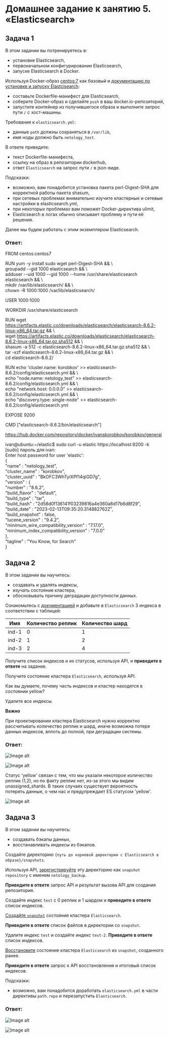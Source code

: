 # Домашнее задание к занятию 5. «Elasticsearch»

## Задача 1

В этом задании вы потренируетесь в:

- установке Elasticsearch,
- первоначальном конфигурировании Elasticsearch,
- запуске Elasticsearch в Docker.

Используя Docker-образ [centos:7](https://hub.docker.com/_/centos) как базовый и 
[документацию по установке и запуску Elastcisearch](https://www.elastic.co/guide/en/elasticsearch/reference/current/targz.html):

- составьте Dockerfile-манифест для Elasticsearch,
- соберите Docker-образ и сделайте `push` в ваш docker.io-репозиторий,
- запустите контейнер из получившегося образа и выполните запрос пути `/` c хост-машины.

Требования к `elasticsearch.yml`:

- данные `path` должны сохраняться в `/var/lib`,
- имя ноды должно быть `netology_test`.

В ответе приведите:

- текст Dockerfile-манифеста,
- ссылку на образ в репозитории dockerhub,
- ответ `Elasticsearch` на запрос пути `/` в json-виде.

Подсказки:

- возможно, вам понадобится установка пакета perl-Digest-SHA для корректной работы пакета shasum,
- при сетевых проблемах внимательно изучите кластерные и сетевые настройки в elasticsearch.yml,
- при некоторых проблемах вам поможет Docker-директива ulimit,
- Elasticsearch в логах обычно описывает проблему и пути её решения.

Далее мы будем работать с этим экземпляром Elasticsearch.

### Ответ: 

FROM centos:centos7  

RUN yum -y install sudo wget perl-Digest-SHA && \  
    groupadd --gid 1000 elasticsearch && \  
    adduser --uid 1000 --gid 1000 --home /usr/share/elasticsearch elasticsearch && \  
    mkdir /var/lib/elasticsearch/ && \  
    chown -R  1000:1000 /var/lib/elasticsearch/  
  
USER 1000:1000  

WORKDIR /usr/share/elasticsearch  
  
RUN wget https://artifacts.elastic.co/downloads/elasticsearch/elasticsearch-8.6.2-linux-x86_64.tar.gz && \  
    wget https://artifacts.elastic.co/downloads/elasticsearch/elasticsearch-8.6.2-linux-x86_64.tar.gz.sha512 && \  
        shasum -a 512 -c elasticsearch-8.6.2-linux-x86_64.tar.gz.sha512 && \  
        tar -xzf elasticsearch-8.6.2-linux-x86_64.tar.gz && \  
        cd elasticsearch-8.6.2/   
  
RUN echo 'cluster.name: korobkov' >> elasticsearch-8.6.2/config/elasticsearch.yml && \  
    echo "node.name: netology_test" >> elasticsearch-8.6.2/config/elasticsearch.yml && \  
    echo "network.host: 0.0.0.0" >> elasticsearch-8.6.2/config/elasticsearch.yml && \  
    echo "discovery.type: single-node" >> elasticsearch-8.6.2/config/elasticsearch.yml  
  
EXPOSE 9200  
  
CMD ["elasticsearch-8.6.2/bin/elasticsearch"]  

https://hub.docker.com/repository/docker/ivanskorobkov/korobkov/general  

ivan@ubuntu:~/elastic$ sudo curl -u elastic https://localhost:9200 -k  
[sudo] пароль для ivan:   
Enter host password for user 'elastic':  
{  
  "name" : "netology_test",  
  "cluster_name" : "korobkov",  
  "cluster_uuid" : "BkOFC3WhTyiXPf14qiGD7g",  
  "version" : {  
    "number" : "8.6.2",  
    "build_flavor" : "default",  
    "build_type" : "tar",  
    "build_hash" : "2d58d0f136141f03239816a4e360a8d17b6d8f29",  
    "build_date" : "2023-02-13T09:35:20.314882762Z",  
    "build_snapshot" : false,  
    "lucene_version" : "9.4.2",  
    "minimum_wire_compatibility_version" : "7.17.0",  
    "minimum_index_compatibility_version" : "7.0.0"  
  },  
  "tagline" : "You Know, for Search"  
}  

## Задача 2

В этом задании вы научитесь:

- создавать и удалять индексы,
- изучать состояние кластера,
- обосновывать причину деградации доступности данных.

Ознакомьтесь с [документацией](https://www.elastic.co/guide/en/elasticsearch/reference/current/indices-create-index.html) 
и добавьте в `Elasticsearch` 3 индекса в соответствии с таблицей:

| Имя | Количество реплик | Количество шард |
|-----|-------------------|-----------------|
| ind-1| 0 | 1 |
| ind-2 | 1 | 2 |
| ind-3 | 2 | 4 |

Получите список индексов и их статусов, используя API, и **приведите в ответе** на задание.

Получите состояние кластера `Elasticsearch`, используя API.

Как вы думаете, почему часть индексов и кластер находятся в состоянии yellow?

Удалите все индексы.

**Важно**

При проектировании кластера Elasticsearch нужно корректно рассчитывать количество реплик и шард,
иначе возможна потеря данных индексов, вплоть до полной, при деградации системы.

### Ответ:

![Image alt](https://github.com/IvanSKorobkov/homework/blob/main/%D0%A1%D0%BD%D0%B8%D0%BC%D0%BE%D0%BA%20%D1%8D%D0%BA%D1%80%D0%B0%D0%BD%D0%B0%20%D0%BE%D1%82%202023-03-05%2004-33-11.png)

![Image alt](https://github.com/IvanSKorobkov/homework/blob/main/%D0%A1%D0%BD%D0%B8%D0%BC%D0%BE%D0%BA%20%D1%8D%D0%BA%D1%80%D0%B0%D0%BD%D0%B0%20%D0%BE%D1%82%202023-03-05%2004-39-07.png)

Статус 'yellow' связан с тем, что мы указали некоторое количество реплик (1,2), но по факту реплик нет, из-за этого мы видим unassigned_shards. В таких случаях существует вероятность  
потерять данные, о чем нас и предупреждает ES статусом 'yellow'.  

![Image alt](https://github.com/IvanSKorobkov/homework/blob/main/%D0%A1%D0%BD%D0%B8%D0%BC%D0%BE%D0%BA%20%D1%8D%D0%BA%D1%80%D0%B0%D0%BD%D0%B0%20%D0%BE%D1%82%202023-03-05%2004-42-14.png)

## Задача 3

В этом задании вы научитесь:

- создавать бэкапы данных,
- восстанавливать индексы из бэкапов.

Создайте директорию `{путь до корневой директории с Elasticsearch в образе}/snapshots`.

Используя API, [зарегистрируйте](https://www.elastic.co/guide/en/elasticsearch/reference/current/snapshots-register-repository.html#snapshots-register-repository) 
эту директорию как `snapshot repository` c именем `netology_backup`.

**Приведите в ответе** запрос API и результат вызова API для создания репозитория.

Создайте индекс `test` с 0 реплик и 1 шардом и **приведите в ответе** список индексов.

[Создайте `snapshot`](https://www.elastic.co/guide/en/elasticsearch/reference/current/snapshots-take-snapshot.html) 
состояния кластера `Elasticsearch`.

**Приведите в ответе** список файлов в директории со `snapshot`.

Удалите индекс `test` и создайте индекс `test-2`. **Приведите в ответе** список индексов.

[Восстановите](https://www.elastic.co/guide/en/elasticsearch/reference/current/snapshots-restore-snapshot.html) состояние
кластера `Elasticsearch` из `snapshot`, созданного ранее. 

**Приведите в ответе** запрос к API восстановления и итоговый список индексов.

Подсказки:

- возможно, вам понадобится доработать `elasticsearch.yml` в части директивы `path.repo` и перезапустить `Elasticsearch`.

### Ответ:

![Image alt](https://github.com/IvanSKorobkov/homework/blob/main/%D0%A1%D0%BD%D0%B8%D0%BC%D0%BE%D0%BA%20%D1%8D%D0%BA%D1%80%D0%B0%D0%BD%D0%B0%20%D0%BE%D1%82%202023-03-05%2009-10-44.png)

![Image alt](https://github.com/IvanSKorobkov/homework/blob/main/%D0%A1%D0%BD%D0%B8%D0%BC%D0%BE%D0%BA%20%D1%8D%D0%BA%D1%80%D0%B0%D0%BD%D0%B0%20%D0%BE%D1%82%202023-03-05%2009-17-16.png)
